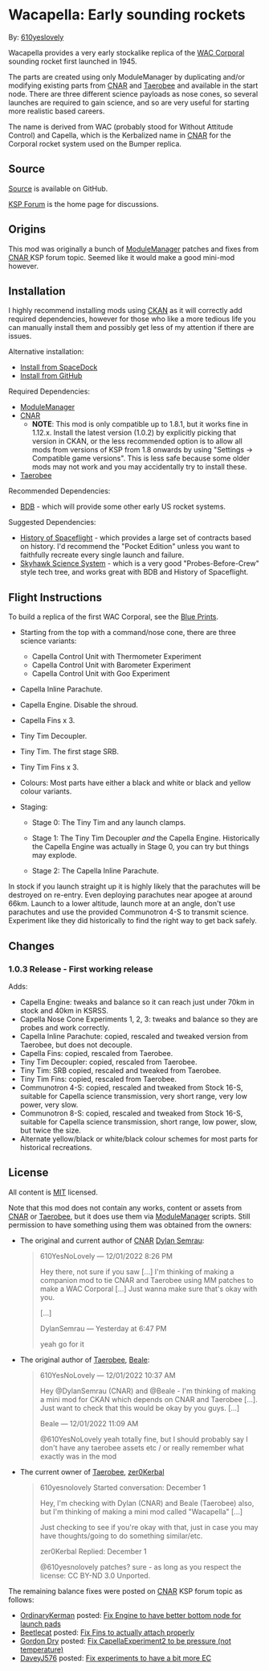 # Wacapella: Early sounding rockets

By: [610yeslovely][kspf:610yesnolovely]

Wacapella provides a very early stockalike replica of the [WAC Corporal][url:WACCorporal] sounding
rocket first launched in 1945.

The parts are created using only ModuleManager by duplicating and/or modifying existing parts from
[CNAR][url:CNAR] and [Taerobee][url:Taerobee] and available in the start node. There are three
different science payloads as nose cones, so several launches are required to gain science, and so
are very useful for starting more realistic based careers.

The name is derived from WAC (probably stood for Without Attitude Control) and Capella, which is the
Kerbalized name in [CNAR][url:CNAR] for the Corporal rocket system used on the Bumper replica.

## Source

[Source][url:Wacapella] is available on GitHub.

[KSP Forum][url:WacapellaKSPF] is the home page for discussions.

## Origins

This mod was originally a bunch of [ModuleManager][url:ModuleManager] patches and fixes from [CNAR
][url:CNAR] KSP forum topic. Seemed like it would make a good mini-mod however.

## Installation

I highly recommend installing mods using [CKAN][url:CKAN] as it will correctly add required
dependencies, however for those who like a more tedious life you can manually install them and
possibly get less of my attention if there are issues.

Alternative installation:

* [Install from SpaceDock][url:WacapellaSpaceDock]
* [Install from GitHub][url:WacapellaGitHub]

Required Dependencies:

* [ModuleManager][url:ModuleManager]
* [CNAR][url:CNAR]
    * **NOTE**: This mod is only compatible up to 1.8.1, but it works fine in 1.12.x. Install the
    latest version (1.0.2) by explicitly picking that version in CKAN, or the less recommended
    option is to allow all mods from versions of KSP from 1.8 onwards by using "Settings ->
    Compatible game versions". This is less safe because some older mods may not work and you may
    accidentally try to install these.
* [Taerobee][url:Taerobee]

Recommended Dependencies:

* [BDB][url:BDB] - which will provide some other early US rocket systems.

Suggested Dependencies:

* [History of Spaceflight][url:HoS] - which provides a large set of contracts based on history. I'd
  recommend the "Pocket Edition" unless you want to faithfully recreate every single launch and
  failure.
* [Skyhawk Science System][url:SSS] - which is a very good "Probes-Before-Crew" style tech tree, and
  works great with BDB and History of Spaceflight.

## Flight Instructions

To build a replica of the first WAC Corporal, see the [Blue Prints][url:BluePrints].

* Starting from the top with a command/nose cone, there are three science variants:

    * Capella Control Unit with Thermometer Experiment
    * Capella Control Unit with Barometer Experiment
    * Capella Control Unit with Goo Experiment

* Capella Inline Parachute.

* Capella Engine. Disable the shroud.

* Capella Fins x 3.

* Tiny Tim Decoupler.

* Tiny Tim. The first stage SRB.

* Tiny Tim Fins x 3.

* Colours: Most parts have either a black and white or black and yellow colour variants.

* Staging:

    * Stage 0: The Tiny Tim and any launch clamps.

    * Stage 1: The Tiny Tim Decoupler *and* the Capella Engine. Historically the Capella Engine was
actually in Stage 0, you can try but things may explode.

    * Stage 2: The Capella Inline Parachute.

In stock if you launch straight up it is highly likely that the parachutes will be destroyed on
re-entry. Even deploying parachutes near apogee at around 66km. Launch to a lower altitude, launch
more at an angle, don't use parachutes and use the provided Communotron 4-S to transmit
science. Experiment like they did historically to find the right way to get back safely.

## Changes

### 1.0.3 Release - First working release

Adds:

- Capella Engine: tweaks and balance so it can reach just under 70km in stock and 40km in KSRSS.
- Capella Nose Cone Experiments 1, 2, 3: tweaks and balance so they are probes and work correctly.
- Capella Inline Parachute: copied, rescaled and tweaked version from Taerobee, but does not decouple.
- Capella Fins: copied, rescaled from Taerobee.
- Tiny Tim Decoupler: copied, rescaled from Taerobee.
- Tiny Tim: SRB copied, rescaled and tweaked from Taerobee.
- Tiny Tim Fins: copied, rescaled from Taerobee.
- Communotron 4-S: copied, rescaled and tweaked from Stock 16-S, suitable for Capella science
  transmission, very short range, very low power, very slow.
- Communotron 8-S: copied, rescaled and tweaked from Stock 16-S, suitable for Capella science
  transmission, short range, low power, slow, but twice the size.
- Alternate yellow/black or white/black colour schemes for most parts for historical recreations.

## License

All content is [MIT][url:MITLicense] licensed.

Note that this mod does not contain any works, content or assets from [CNAR][url:CNAR] or
[Taerobee][url:Taerobee], but it does use them via [ModuleManager][url:ModuleManager] scripts.
Still permission to have something using them was obtained from the owners:

* The original and current author of [CNAR][url:CNAR] [Dylan Semrau][kspf:DylanSemrau]:

    > 610YesNoLovely — 12/01/2022 8:26 PM
    >
    > Hey there, not sure if you saw [...] I'm thinking of making a companion
    > mod to tie CNAR and Taerobee using MM patches to make a WAC Corporal [...] Just wanna make sure
    > that's okay with you.
    >
    > [...]
    >
    > DylanSemrau — Yesterday at 6:47 PM
    >
    > yeah go for it

* The original author of [Taerobee][url:Taerobee], [Beale][kspf:Beale]:

    > 610YesNoLovely — 12/01/2022 10:37 AM
    >
    > Hey @DylanSemrau (CNAR) and @Beale - I'm thinking of making a mini mod for CKAN which depends on
    > CNAR and Taerobee [...]. Just want to check that this would be okay by you guys. [...]
    >
    > Beale — 12/01/2022 11:09 AM
    > 
    > @610YesNoLovely  yeah totally fine, but I should probably say I don't have any taerobee
    >  assets etc / or really remember what exactly was in the mod

* The current owner of [Taerobee][url:Taerobee], [zer0Kerbal][kspf:zer0Kerbal]

    > 610yesnolovely
    > Started conversation: December 1
    >
    > Hey, I'm checking with Dylan (CNAR) and Beale (Taerobee) also, but I'm thinking of making a
    > mini mod called "Wacapella" [...]
    >
    > Just checking to see if you're okay with that, just in case you may have thoughts/going to do
    > something similar/etc.
    >
    > zer0Kerbal
    > Replied: December 1
    >
    > @610yesnolovely patches? sure - as long as you respect the license: CC BY-ND 3.0 Unported.

The remaining balance fixes were posted on [CNAR][url:CNAR] KSP forum topic as follows:

* [OrdinaryKerman][kspf:OrdinaryKerman] posted: [Fix Engine to have better bottom node for launch pads][url:FixEngine]
* [Beetlecat][kspf:Beetlecat] posted: [Fix Fins to actually attach properly][url:FixFins]
* [Gordon Dry][kspf:GordonDry] posted: [Fix CapellaExperiment2 to be pressure (not temperature)][url:FixCapellaExp]
* [DaveyJ576][kspf:DaveyJ576] posted: [Fix experiments to have a bit more EC][url:FixExpEC]

[kspf:610yesnolovely]: https://forum.kerbalspaceprogram.com/index.php?/profile/211485-610yesnolovely/
[url:WACCorporal]: https://en.wikipedia.org/wiki/WAC_Corporal
[url:Wacapella]: https://github.com/harveyt/Wacapella
[url:WacapellaGitHub]: https://github.com/harveyt/Wacapella/releases
[url:WacapellaSpaceDock]: https://spacedock.info/mod/3162/Wacapella
[url:WacapellaKSPF]: https://forum.kerbalspaceprogram.com/index.php?/topic/210985-112x-wacapella-early-sounding-rockets-001-9th-dec-2022/
[url:BluePrints]: https://github.com/harveyt/Wacapella/blob/main/Artwork/Wacapella_1.png?raw=true
[url:CNAR]:https://forum.kerbalspaceprogram.com/index.php?/topic/188554-19/
[url:Taerobee]: https://forum.kerbalspaceprogram.com/index.php?/topic/205846-112/
[kspf:DylanSemrau]: https://forum.kerbalspaceprogram.com/index.php?/profile/188452-dylansemrau/
[kspf:Beale]: https://forum.kerbalspaceprogram.com/index.php?/profile/70533-beale/
[kspf:zer0Kerbal]: https://forum.kerbalspaceprogram.com/index.php?/profile/190933-zer0kerbal/
[url:MITLicense]: https://github.com/harveyt/KPlanes/blob/main/LICENSE
[url:ModuleManager]: https://forum.kerbalspaceprogram.com/index.php?/topic/50533-18x-112x-module-manager-421-august-1st-2021-locked-inside-edition/
[url:CKAN]: https://forum.kerbalspaceprogram.com/index.php?/topic/154922-ckan-the-comprehensive-kerbal-archive-network-v1280-dyson/
[url:BDB]: https://forum.kerbalspaceprogram.com/index.php?/topic/122020-1123-bluedog-design-bureau-stockalike-saturn-apollo-and-more-v1110-%D0%B2%D0%BD%D0%B5-22oct2022/
[url:HoS]: https://forum.kerbalspaceprogram.com/index.php?/topic/192880-contract-pack-history-of-spaceflight-v10/
[url:SSS]: https://forum.kerbalspaceprogram.com/index.php?/topic/206109-the-skyhawk-science-system-a-new-realistic-tech-tree-for-ksp-now-including-kerbalism-support-v111-for-science-81122/
[kspf:OrdinaryKerman]: https://forum.kerbalspaceprogram.com/index.php?/profile/208637-ordinarykerman/
[url:FixEngine]: https://forum.kerbalspaceprogram.com/index.php?/topic/188554-19-completely-non-aggressive-rocketry-v2-rocket-add-on/&do=findComment&comment=3938780
[kspf:Beetlecat]: https://forum.kerbalspaceprogram.com/index.php?/profile/92207-beetlecat/
[url:FixFins]: https://forum.kerbalspaceprogram.com/index.php?/topic/188554-19-completely-non-aggressive-rocketry-v2-rocket-add-on/&do=findComment&comment=3939542
[kspf:GordonDry]: https://forum.kerbalspaceprogram.com/index.php?/profile/163177-gordon-dry/
[url:FixCapellaExp]: https://forum.kerbalspaceprogram.com/index.php?/topic/188554-19-completely-non-aggressive-rocketry-v2-rocket-add-on/&do=findComment&comment=4055092
[kspf:DaveyJ576]: https://forum.kerbalspaceprogram.com/index.php?/profile/206664-daveyj576/
[url:FixExpEC]: https://forum.kerbalspaceprogram.com/index.php?/topic/188554-19-completely-non-aggressive-rocketry-v2-rocket-add-on/page/4/#comment-4095850
